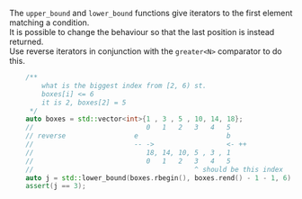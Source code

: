 The `upper_bound` and `lower_bound` functions give iterators to the first element matching a condition.  
It is possible to change the behaviour so that the last position is instead returned.  
Use reverse iterators in conjunction with the `greater<N>` comparator to do this.

```cpp
    /**
        what is the biggest index from [2, 6) st.
        boxes[i] <= 6
        it is 2, boxes[2] = 5
     */
    auto boxes = std::vector<int>{1 , 3 , 5 , 10, 14, 18};
    //                            0   1   2   3   4   5
    // reverse                 e                      b
    //                         -- ->                  <- ++
    //                            18, 14, 10, 5 , 3 , 1
    //                            0   1   2   3   4   5
    //                                        ^ should be this index
    auto j = std::lower_bound(boxes.rbegin(), boxes.rend() - 1 - 1, 6) - boxes.rbegin();
    assert(j == 3);
```

